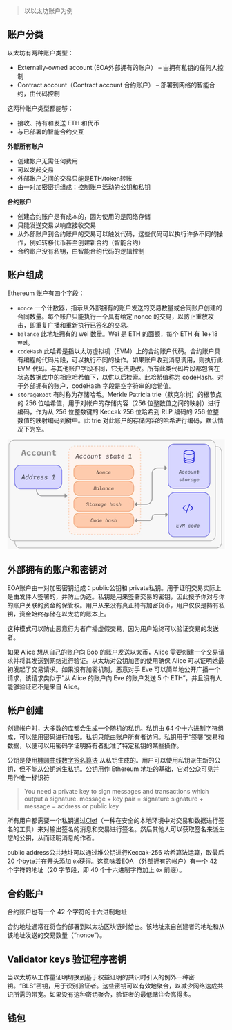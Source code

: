 > 以以太坊账户为例

## 账户分类

以太坊有两种账户类型：

- Externally-owned account (EOA外部拥有的账户） – 由拥有私钥的任何人控制
- Contract account（Contract account 合约账户） – 部署到网络的智能合约，由代码控制

这两种账户类型都能够：

- 接收、持有和发送 ETH 和代币
- 与已部署的智能合约交互


**外部所有账户**

- 创建帐户无需任何费用
- 可以发起交易
- 外部账户之间的交易只能是ETH/token转账
- 由一对加密密钥组成：控制账户活动的公钥和私钥

**合约账户**

- 创建合约账户是有成本的，因为使用的是网络存储
- 只能发送交易以响应接收交易
- 从外部账户到合约账户的交易可以触发代码，这些代码可以执行许多不同的操作，例如转移代币甚至创建新合约（智能合约）
- 合约账户没有私钥，由智能合约代码的逻辑控制

## 账户组成

Ethereum 账户有四个字段：

- `nonce` 一个计数器，指示从外部拥有的账户发送的交易数量或合同账户创建的合同数量。每个账户只能执行一个具有给定 nonce 的交易，以防止重放攻击，即重复广播和重新执行已签名的交易。
- `balance` 此地址拥有的 wei 数量。Wei 是 ETH 的面额，每个 ETH 有 1e+18 wei。
- `codeHash` 此哈希是指以太坊虚拟机（EVM）上的合约账户代码。合约账户具有编程的代码片段，可以执行不同的操作。如果账户收到消息调用，则执行此 EVM 代码。与其他账户字段不同，它无法更改。所有此类代码片段都包含在状态数据库中的相应哈希值下，以供以后检索。此哈希值称为 codeHash。对于外部拥有的账户，codeHash 字段是空字符串的哈希值。
- `storageRoot` 有时称为存储哈希。Merkle Patricia trie（默克尔树）的根节点的 256 位哈希值，用于对帐户的存储内容（256 位整数值之间的映射）进行编码，作为从 256 位整数键的 Keccak 256 位哈希到 RLP 编码的 256 位整数值的映射编码到树中。此 trie 对此账户的存储内容的哈希进行编码，默认情况下为空。

![](attachment/account4part.png)

## 外部拥有的账户和密钥对

EOA账户由一对加密密钥组成：public公钥和 private私钥。用于证明交易实际上是由发件人签署的，并防止伪造。私钥是用来签署交易的密钥，因此授予你对与你的账户关联的资金的保管权。用户从来没有真正持有加密货币，用户仅仅是持有私钥，资金始终存储在以太坊的账本上。

这种模式可以防止恶意行为者广播虚假交易，因为用户始终可以验证交易的发送者。

如果 Alice 想从自己的账户向 Bob 的账户发送以太币，Alice 需要创建一个交易请求并将其发送到网络进行验证。以太坊对公钥加密的使用确保 Alice 可以证明她最初发起了交易请求。如果没有加密机制，恶意对手 Eve 可以简单地公开广播一个请求，该请求类似于“从 Alice 的账户向 Eve 的账户发送 5 个 ETH”，并且没有人能够验证它不是来自 Alice。

## 帐户创建

创建帐户时，大多数的库都会生成一个随机的私钥。私钥由 64 个十六进制字符组成，可以使用密码进行加密。私钥只能由账户所有者访问。私钥用于“签署”交易和数据，以便可以用密码学证明持有者批准了特定私钥的某些操作。

公钥是使用[椭圆曲线数字签名算法](https://wikipedia.org/wiki/Elliptic_Curve_Digital_Signature_Algorithm) 从私钥生成的。用户可以使用私钥派生新的公钥，但不能从公钥派生私钥。公钥用作 Ethereum 地址的基础，它对公众可见并用作唯一标识符

> You need a private key to sign messages and transactions which output a signature.
> message + key pair = signature
> signature + message =  address or public key


所有用户都需要一个私钥通过[Clef](https://geth.ethereum.org/docs/tools/clef/introduction)（一种在安全的本地环境中对交易和数据进行签名的工具）来对输出签名的消息和交易进行签名。然后其他人可以获取签名来派生您的公钥，从而证明消息的作者。

public address公共地址可以通过堆公钥进行Keccak-256 哈希算法运算，取最后 20 个byte并在开头添加 `0x`获得。这意味着EOA （外部拥有的帐户）有一个 42 个字符的地址（20 字节段，即 40 个十六进制字符加上 `0x` 前缀）。

## 合约账户

合约账户也有一个 42 个字符的十六进制地址

合约地址通常在将合约部署到以太坊区块链时给出。该地址来自创建者的地址和从该地址发送的交易数量（“nonce”）。

## Validator keys 验证程序密钥

当以太坊从工作量证明切换到基于权益证明的共识时引入的例外一种密钥。“BLS”密钥，用于识别验证者。这些密钥可以有效地聚合，以减少网络达成共识所需的带宽。如果没有这种密钥聚合，验证者的最低赌注会高得多。


## 钱包